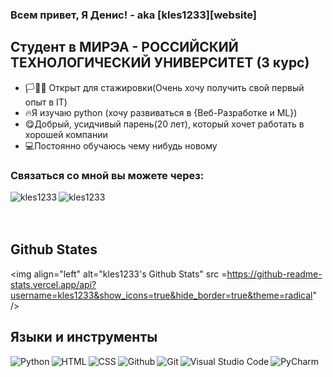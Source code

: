 ### Всем привет, Я Денис! - aka [kles1233][website]


## Cтудент в МИРЭА - РОССИЙСКИЙ  ТЕХНОЛОГИЧЕСКИЙ УНИВЕРСИТЕТ (3 курс)
- 🏳🧰🔧 Открыт для стажировки(Очень хочу получить свой первый опыт в IT)  
- 🔥Я изучаю python (хочу развиваться в {Веб-Разработке и ML}) 
- 😋Добрый, усидчивый парень(20 лет), который хочет работать в хорошей компании
- 💻Постоянно обучаюсь чему нибудь новому
### Связаться со мной вы можете через:

[<img align="left" alt="kles1233" src="https://img.icons8.com/bubbles/50/000000/sent.png"/>][telegram]
[<img align="left" alt="kles1233" src="https://img.icons8.com/doodle/48/000000/vk-messenger.png" />][vk]



<br />
<br>
</br>

## Github States

<img align="left"  alt="kles1233's Github Stats" src =https://github-readme-stats.vercel.app/api?username=kles1233&show_icons=true&hide_border=true&theme=radical" />



## Языки и инструменты
<img align="left" alt="Python" src="https://img.icons8.com/color/48/000000/python--v2.png">
<img align="left" alt="HTML" src="https://img.icons8.com/color/48/000000/html-5--v1.png">
<img align="left" alt="CSS" src="https://img.icons8.com/color/48/000000/css3.png">
<img align="left" alt="Github" src="https://img.icons8.com/color/48/000000/github--v3.png">
<img align="left" alt="Git" src="https://img.icons8.com/color/48/000000/git.png">
<img align="left" alt="Visual Studio Code" src="https://img.icons8.com/color/48/000000/visual-studio-code-2019.png" >
<img align="left" alt="PyCharm" src="https://img.icons8.com/color/48/000000/pycharm.png">

<!--<img align="left" alt="Pandas" src="photo\pandas.svg">
<img align="left" alt="NumPy" src="photo\numpy.svg">
<img align="left" alt="Django" src="photo\django.svg">
<img align="left" alt="Flask" src="photo\flask.svg">
-->
<br />
<br />


[telegram]: https://t.me/kles1233
[vk]: https://vk.com/the_best_kluch


